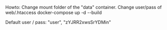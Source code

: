 Howto:
Change mount folder of the "data" container.
Change user/pass of web/.htaccess
docker-compose up -d --build

Default user / pass: "user", "zYJRR2xwsSrYDMin"
